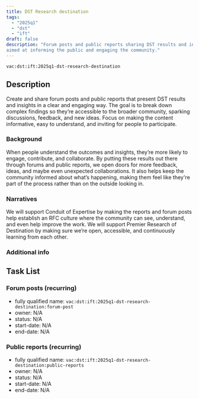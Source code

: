 ```yaml
---
title: DST Research destination
tags:
  - "2025q1"
  - "dst"
  - "ift"
draft: false
description: "Forum posts and public reports sharing DST results and insights,
aimed at informing the public and engaging the community."
---
```


`vac:dst:ift:2025q1-dst-research-destination`


## Description
Create and share forum posts and public reports 
that present DST results and insights in a clear and engaging way. 
The goal is to break down complex findings 
so they’re accessible to the broader community, 
sparking discussions, feedback, and new ideas. 
Focus on making the content informative, 
easy to understand, and inviting for people to participate.

### Background
When people understand the outcomes and insights,
they’re more likely to engage, contribute, and collaborate.
By putting these results out there through forums and public reports,
we open doors for more feedback, ideas, and maybe even unexpected collaborations.
It also helps keep the community informed about what’s happening,
making them feel like they're part of the process 
rather than on the outside looking in.

### Narratives
We will support Conduit of Expertise by making the reports
and forum posts help establish an RFC culture
where the community can see, understand, and even help improve the work.
We will support Premier Research of Destination 
by making sure we’re open, accessible, and continuously learning from each other.

### Additional info

## Task List

### Forum posts (recurring)
* fully qualified name: `vac:dst:ift:2025q1-dst-research-destination:forum-post`
* owner: N/A
* status: N/A
* start-date: N/A
* end-date: N/A

### Public reports (recurring)
* fully qualified name: `vac:dst:ift:2025q1-dst-research-destination:public-reports`
* owner: N/A
* status: N/A
* start-date: N/A
* end-date: N/A
